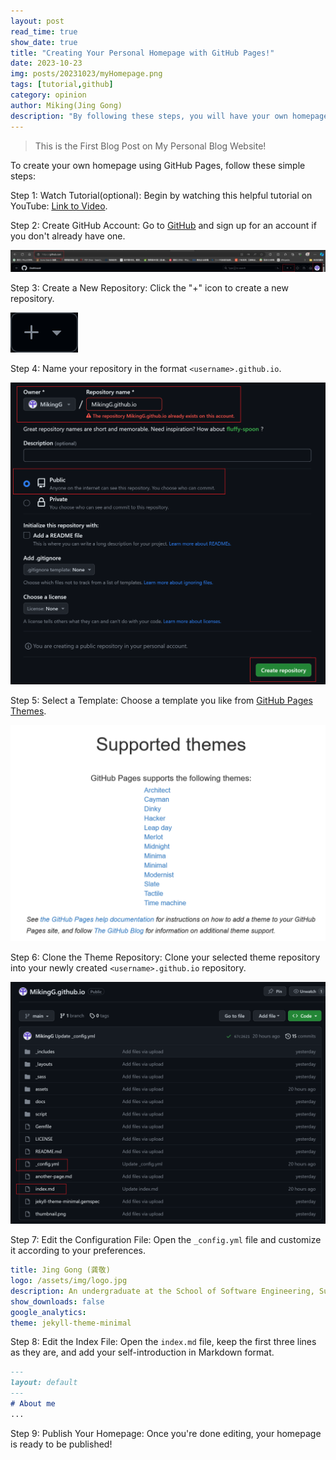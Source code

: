 ```yaml
---
layout: post
read_time: true
show_date: true
title: "Creating Your Personal Homepage with GitHub Pages!"
date: 2023-10-23
img: posts/20231023/myHomepage.png
tags: [tutorial,github]
category: opinion
author: Miking(Jing Gong)
description: "By following these steps, you will have your own homepage hosted on GitHub Pages. This guide provides a simple and fast way to create a homepage, without the need to set up a local development environment."
---
```

> This is the First Blog Post on My Personal Blog Website!

To create your own homepage using GitHub Pages, follow these simple steps:

Step 1: Watch Tutorial(optional): Begin by watching this helpful tutorial on YouTube: [Link to Video](https://www.youtube.com/watch?v=o5g-lUuFgpg&t=611s).

Step 2: Create GitHub Account: Go to [GitHub](https://github.com/) and sign up for an account if you don't already have one.

![img](./assets/img/posts/20231023/signUp.png)

Step 3: Create a New Repository: Click the "+" icon to create a new repository.

![img](./assets/img/posts/20231023/create.png)

Step 4: Name your repository in the format `<username>.github.io`.

![img](./assets/img/posts/20231023/createRepo.png)

Step 5: Select a Template: Choose a template you like from [GitHub Pages Themes](https://pages.github.com/themes/).

![img](./assets/img/posts/20231023/theme.png)

Step 6: Clone the Theme Repository: Clone your selected theme repository into your newly created `<username>.github.io` repository.

![img](./assets/img/posts/20231023/edit.png)

Step 7: Edit the Configuration File: Open the `_config.yml` file and customize it according to your preferences.

```YAML
title: Jing Gong (龚敬)
logo: /assets/img/logo.jpg
description: An undergraduate at the School of Software Engineering, Sun Yat-sen University.
show_downloads: false
google_analytics:
theme: jekyll-theme-minimal
```

Step 8: Edit the Index File: Open the `index.md` file, keep the first three lines as they are, and add your self-introduction in Markdown format.

```Markdown
---
layout: default
---
# About me
...
```

Step 9: Publish Your Homepage: Once you're done editing, your homepage is ready to be published!
